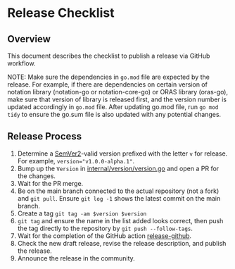 # Release Checklist

## Overview

This document describes the checklist to publish a release via GitHub workflow.

NOTE: Make sure the dependencies in `go.mod` file are expected by the release. For example, if there are dependencies on certain version of notation library (notation-go or notation-core-go) or ORAS library (oras-go), make sure that version of library is released first, and the version number is updated accordingly in `go.mod` file.  After updating go.mod file, run `go mod tidy` to ensure the go.sum file is also updated with any potential changes.

## Release Process

1. Determine a [SemVer2](https://semver.org/)-valid version prefixed with the letter `v` for release. For example, `version="v1.0.0-alpha.1"`.
1. Bump up the `Version` in [internal/version/version.go](internal/version/version.go#L5) and open a PR for the changes.
1. Wait for the PR merge.
1. Be on the main branch connected to the actual repository (not a fork) and `git pull`.  Ensure `git log -1` shows the latest commit on the main branch.
1. Create a tag `git tag -am $version $version`
1. `git tag` and ensure the name in the list added looks correct, then push the tag directly to the repository by `git push --follow-tags`.
1. Wait for the completion of the GitHub action [release-github](https://github.com/notaryproject/notation/actions/workflows/release-github.yml).
1. Check the new draft release, revise the release description, and publish the release.
1. Announce the release in the community.
